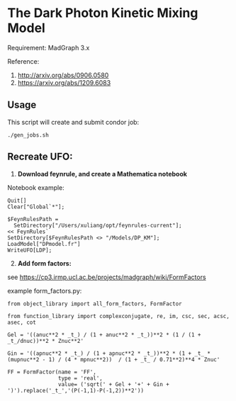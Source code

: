 # The Dark Photon Kinetic Mixing Model

Requirement: MadGraph 3.x

Reference:

1. http://arxiv.org/abs/0906.0580
2. https://arxiv.org/abs/1209.6083

## Usage

This script will create and submit condor job:

```
./gen_jobs.sh
```

## Recreate UFO:

1. **Download feynrule, and create a Mathematica notebook**

Notebook example:
```
Quit[]
Clear["Global`*"];
```

```
$FeynRulesPath =
  SetDirectory["/Users/xuliang/opt/feynrules-current"];
<< FeynRules`
SetDirectory[$FeynRulesPath <> "/Models/DP_KM"];
LoadModel["DPmodel.fr"]
WriteUFO[LDP];
```

2. **Add form factors:**

see https://cp3.irmp.ucl.ac.be/projects/madgraph/wiki/FormFactors

example form_factors.py:

```
from object_library import all_form_factors, FormFactor

from function_library import complexconjugate, re, im, csc, sec, acsc, asec, cot

Gel = '((anuc**2 * _t_) / (1 + anuc**2 * _t_))**2 * (1 / (1 + _t_/dnuc))**2 * Znuc**2'

Gin = '((apnuc**2 * _t_) / (1 + apnuc**2 * _t_))**2 * (1 + _t_ * (mupnuc**2 - 1) / (4 * mpnuc**2))  / (1 + _t_ / 0.71**2)**4 * Znuc'

FF = FormFactor(name = 'FF',
                type = 'real',
                value= ('sqrt(' + Gel + '+' + Gin + ')').replace('_t_','(P(-1,1)-P(-1,2))**2'))
```
